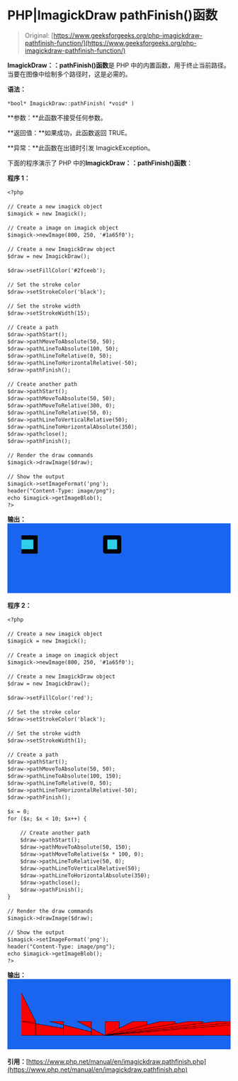 # PHP|ImagickDraw pathFinish()函数

> Original: [https://www.geeksforgeeks.org/php-imagickdraw-pathfinish-function/](https://www.geeksforgeeks.org/php-imagickdraw-pathfinish-function/)

**ImagickDraw：：pathFinish()函数**是 PHP 中的内置函数，用于终止当前路径。 当要在图像中绘制多个路径时，这是必需的。

**语法：**

```
*bool* ImagickDraw::pathFinish( *void* )
```

**参数：**此函数不接受任何参数。

**返回值：**如果成功，此函数返回 TRUE。

**异常：**此函数在出错时引发 ImagickException。

下面的程序演示了 PHP 中的**ImagickDraw：：pathFinish()函数**：

**程序 1：**

```
<?php

// Create a new imagick object
$imagick = new Imagick();

// Create a image on imagick object
$imagick->newImage(800, 250, '#1a65f0');

// Create a new ImagickDraw object
$draw = new ImagickDraw();

$draw->setFillColor('#2fceeb');

// Set the stroke color
$draw->setStrokeColor('black');

// Set the stroke width
$draw->setStrokeWidth(15);

// Create a path
$draw->pathStart();
$draw->pathMoveToAbsolute(50, 50);
$draw->pathLineToAbsolute(100, 50);
$draw->pathLineToRelative(0, 50);
$draw->pathLineToHorizontalRelative(-50);
$draw->pathFinish();

// Create another path
$draw->pathStart();
$draw->pathMoveToAbsolute(50, 50);
$draw->pathMoveToRelative(300, 0);
$draw->pathLineToRelative(50, 0);
$draw->pathLineToVerticalRelative(50);
$draw->pathLineToHorizontalAbsolute(350);
$draw->pathclose();
$draw->pathFinish();

// Render the draw commands
$imagick->drawImage($draw);

// Show the output
$imagick->setImageFormat('png');
header("Content-Type: image/png");
echo $imagick->getImageBlob();
?>
```

**输出：**
![](img/980e6cc34a66c55e9166d53c16eb41f0.png)

**程序 2：**

```
<?php

// Create a new imagick object
$imagick = new Imagick();

// Create a image on imagick object
$imagick->newImage(800, 250, '#1a65f0');

// Create a new ImagickDraw object
$draw = new ImagickDraw();

$draw->setFillColor('red');

// Set the stroke color
$draw->setStrokeColor('black');

// Set the stroke width
$draw->setStrokeWidth(1);

// Create a path
$draw->pathStart();
$draw->pathMoveToAbsolute(50, 50);
$draw->pathLineToAbsolute(100, 150);
$draw->pathLineToRelative(0, 50);
$draw->pathLineToHorizontalRelative(-50);
$draw->pathFinish();

$x = 0;
for ($x; $x < 10; $x++) {

    // Create another path
    $draw->pathStart();
    $draw->pathMoveToAbsolute(50, 150);
    $draw->pathMoveToRelative($x * 100, 0);
    $draw->pathLineToRelative(50, 0);
    $draw->pathLineToVerticalRelative(50);
    $draw->pathLineToHorizontalAbsolute(350);
    $draw->pathclose();
    $draw->pathFinish();
}

// Render the draw commands
$imagick->drawImage($draw);

// Show the output
$imagick->setImageFormat('png');
header("Content-Type: image/png");
echo $imagick->getImageBlob();
?>
```

**输出：**
![](img/945849800ecd1503c34d883ccfda2726.png)

**引用：**[https://www.php.net/manual/en/imagickdraw.pathfinish.php](https://www.php.net/manual/en/imagickdraw.pathfinish.php)